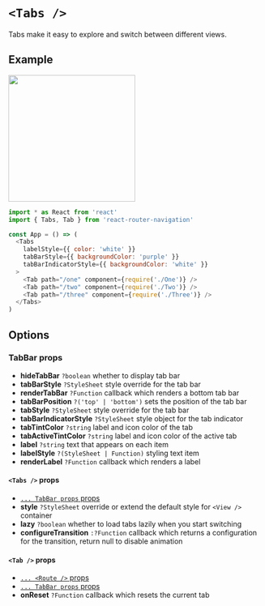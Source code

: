 # `<Tabs />`

Tabs make it easy to explore and switch between different views.

## Example

<img src="https://raw.githubusercontent.com/LeoLeBras/react-router-navigation/master/docs/tabs.gif" width="250">

```js
import * as React from 'react'
import { Tabs, Tab } from 'react-router-navigation'

const App = () => (
  <Tabs
    labelStyle={{ color: 'white' }}
    tabBarStyle={{ backgroundColor: 'purple' }}
    tabBarIndicatorStyle={{ backgroundColor: 'white' }}
  >
    <Tab path="/one" component={require('./One')} />
    <Tab path="/two" component={require('./Two')} />
    <Tab path="/three" component={require('./Three')} />
  </Tabs>
)
```

## Options

### TabBar props

* **hideTabBar** `?boolean` whether to display tab bar
* **tabBarStyle** `?StyleSheet` style override for the tab bar
* **renderTabBar** `?Function` callback which renders a bottom tab bar
* **tabBarPosition** `?('top' | 'bottom')` sets the position of the tab bar
* **tabStyle** `?StyleSheet` style override for the tab bar
* **tabBarIndicatorStyle** `?StyleSheet` style object for the tab indicator
* **tabTintColor** `?string` label and icon color of the tab
* **tabActiveTintColor** `?string` label and icon color of the active tab
* **label** `?string` text that appears on each item
* **labelStyle** `?(StyleSheet | Function)` styling text item
* **renderLabel** `?Function` callback which renders a label

#### `<Tabs />` props

* [`... TabBar props` props](https://github.com/LeoLeBras/react-router-navigation/blob/master/docs/BOTTOM_NAVIGATION.md#tabbar-props)
* **style** `?StyleSheet` override or extend the default style for `<View />` container
* **lazy** `?boolean` whether to load tabs lazily when you start switching
* **configureTransition** `:?Function` callback which returns a configuration for the transition, return null to disable animation

#### `<Tab />` props

* [`... <Route />` props](https://reacttraining.com/react-router/native/api/Route)
* [`... TabBar props` props](https://github.com/LeoLeBras/react-router-navigation/blob/master/docs/BOTTOM_NAVIGATION.md#tabbar-props)
* **onReset** `?Function` callback which resets the current tab
